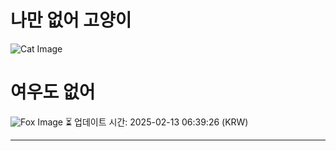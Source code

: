 
# 나만 없어 고양이

![Cat Image](https://cdn2.thecatapi.com/images/6ig.jpg)

# 여우도 없어
![Fox Image](https://randomfox.ca/images/80.jpg)
⏳ 업데이트 시간: 2025-02-13 06:39:26 (KRW)

---
